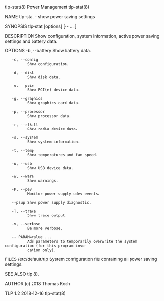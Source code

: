tlp-stat(8)                                Power Management                                tlp-stat(8)

NAME
       tlp-stat - show power saving settings

SYNOPSIS
       tlp-stat [options] [-- <config> ... ]

DESCRIPTION
       Show configuration, system information, active power saving settings and battery data.

OPTIONS
       -b, --battery
              Show battery data.

       -c, --config
              Show configuration.

       -d, --disk
              Show disk data.

       -e, --pcie
              Show PCI(e) device data.

       -g, --graphics
              Show graphics card data.

       -p, --processor
              Show processor data.

       -r, --rfkill
              Show radio device data.

       -s, --system
              Show system information.

       -t, --temp
              Show temperatures and fan speed.

       -u, --usb
              Show USB device data.

       -w, --warn
              Show warnings.

       -P, --pev
              Monitor power supply udev events.

       --psup Show power supply diagnostic.

       -T, --trace
              Show trace output.

       -v, --verbose
              Be more verbose.

       -- PARAM=value ...
              Add parameters to temporarily overwrite the system configuration (for this program invo‐
              cation only).

FILES
       /etc/default/tlp
              System configuration file containing all power saving settings.

SEE ALSO
       tlp(8).

AUTHOR
       (c) 2018 Thomas Koch <linrunner at gmx.net>

TLP 1.2                                       2018-12-16                                   tlp-stat(8)
